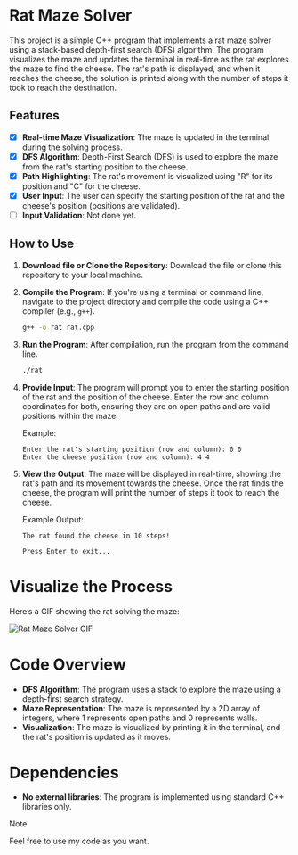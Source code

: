 # Rat Maze Solver

This project is a simple C++ program that implements a rat maze solver using a stack-based depth-first search (DFS) algorithm. The program visualizes the maze and updates the terminal in real-time as the rat explores the maze to find the cheese. The rat's path is displayed, and when it reaches the cheese, the solution is printed along with the number of steps it took to reach the destination.

## Features

- [x] **Real-time Maze Visualization**: The maze is updated in the terminal during the solving process.
- [x] **DFS Algorithm**: Depth-First Search (DFS) is used to explore the maze from the rat's starting position to the cheese.
- [x] **Path Highlighting**: The rat's movement is visualized using "R" for its position and "C" for the cheese.
- [x] **User Input**: The user can specify the starting position of the rat and the cheese's position (positions are validated).
- [ ] **Input Validation**: Not done yet.

## How to Use

1. **Download file or Clone the Repository**:
   Download the file or clone this repository to your local machine.

2. **Compile the Program**:
   If you're using a terminal or command line, navigate to the project directory and compile the code using a C++ compiler (e.g., `g++`).

   ```bash
   g++ -o rat rat.cpp

3. **Run the Program**:
   After compilation, run the program from the command line.

   ```bash
   ./rat

4. **Provide Input**:
   The program will prompt you to enter the starting position of the rat and the position of the cheese. Enter the row and column    coordinates for both, ensuring they are on open paths and are valid positions within the maze.

   Example:
   
   ```plaintext
   Enter the rat's starting position (row and column): 0 0
   Enter the cheese position (row and column): 4 4
5. **View the Output**:
   The maze will be displayed in real-time, showing the rat's path and its movement towards the cheese. Once the rat finds the cheese, the program will print the number of steps it took to reach the cheese.

   Example Output:

   ```plaintext
   The rat found the cheese in 10 steps!

   Press Enter to exit...
# Visualize the Process
   Here’s a GIF showing the rat solving the maze:

   ![Rat Maze Solver GIF](https://github.com/JhangZun/rat-maze/blob/main/rat_maze.gif)

# Code Overview
   - **DFS Algorithm**:
        The program uses a stack to explore the maze using a depth-first search strategy.
   - **Maze Representation**:
        The maze is represented by a 2D array of integers, where 1 represents open paths and 0 represents walls.
   - **Visualization**:
        The maze is visualized by printing it in the terminal, and the rat's position is updated as it moves.

# Dependencies
   - **No external libraries**: 
      The program is implemented using standard C++ libraries only.
   
> [!NOTE]
> Feel free to use my code as you want.
